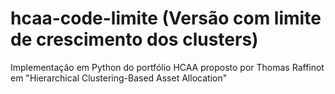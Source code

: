 # hcaa-code-limite (Versão com limite de crescimento dos clusters)
Implementação em Python do portfólio HCAA proposto por Thomas Raffinot em "Hierarchical Clustering-Based Asset Allocation"
